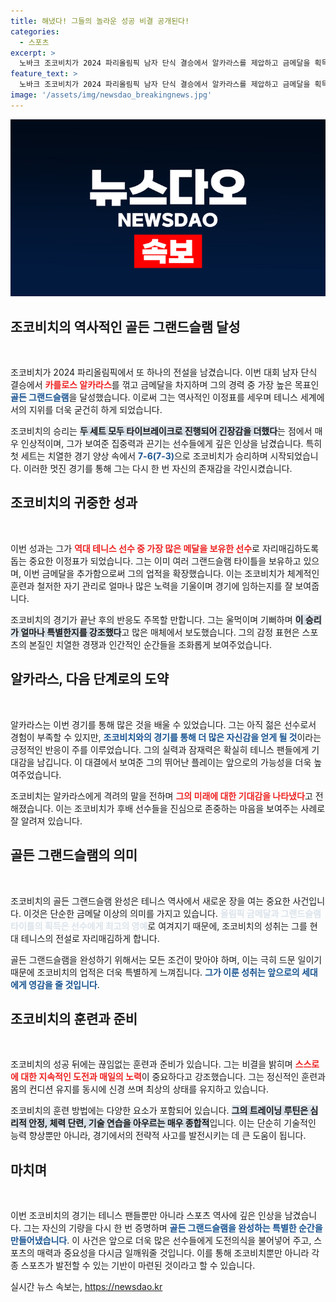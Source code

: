 ```yaml
---
title: 해냈다! 그들의 놀라운 성공 비결 공개된다!
categories:
  - 스포츠
excerpt: >
  노바크 조코비치가 2024 파리올림픽 남자 단식 결승에서 알카라스를 제압하고 금메달을 획득했습니다. 그의 승리는 골든 그랜드슬램 달성을 의미하며, 역사를 새로 쓰는 순간이었습니다!
feature_text: >
  노바크 조코비치가 2024 파리올림픽 남자 단식 결승에서 알카라스를 제압하고 금메달을 획득했습니다. 그의 승리는 골든 그랜드슬램 달성을 의미하며, 역사를 새로 쓰는 순간이었습니다!
image: '/assets/img/newsdao_breakingnews.jpg'
---
```


<p><img src="/assets/img/newsdao_breakingnews.jpg" alt="firstkoreanews 속보" /></p>

<h2 data-ke-size="size26">조코비치의 역사적인 골든 그랜드슬램 달성</h2>

<p data-ke-size="size16">&nbsp;</p>

<p>조코비치가 2024 파리올림픽에서 또 하나의 전설을 남겼습니다. 이번 대회 남자 단식 결승에서 <b><span style="color: #ee2323;">카를로스 알카라스</span></b>를 꺾고 금메달을 차지하며 그의 경력 중 가장 높은 목표인 <b><span style="color: #1a5490;">골든 그랜드슬램</span></b>을 달성했습니다. 이로써 그는 역사적인 이정표를 세우며 테니스 세계에서의 지위를 더욱 굳건히 하게 되었습니다. </p>

<p>조코비치의 승리는 <b><span style="background-color: #21538527;">두 세트 모두 타이브레이크로 진행되어 긴장감을 더했다</span></b>는 점에서 매우 인상적이며, 그가 보여준 집중력과 끈기는 선수들에게 깊은 인상을 남겼습니다. 특히 첫 세트는 치열한 경기 양상 속에서 <b><span style="color: #1a5490;">7-6(7-3)</span></b>으로 조코비치가 승리하며 시작되었습니다. 이러한 멋진 경기를 통해 그는 다시 한 번 자신의 존재감을 각인시켰습니다.</p>

<h2 data-ke-size="size26">조코비치의 귀중한 성과</h2>

<p data-ke-size="size16">&nbsp;</p>

<p>이번 성과는 그가 <b><span style="color: #ee2323;">역대 테니스 선수 중 가장 많은 메달을 보유한 선수</span></b>로 자리매김하도록 돕는 중요한 이정표가 되었습니다. 그는 이미 여러 그랜드슬램 타이틀을 보유하고 있으며, 이번 금메달을 추가함으로써 그의 업적을 확장했습니다. 이는 조코비치가 체계적인 훈련과 철저한 자기 관리로 얼마나 많은 노력을 기울이며 경기에 임하는지를 잘 보여줍니다.</p>

<p>조코비치의 경기가 끝난 후의 반응도 주목할 만합니다. 그는 울먹이며 기뻐하며 <b><span style="background-color: #21538527;">이 승리가 얼마나 특별한지를 강조했다</span></b>고 많은 매체에서 보도했습니다. 그의 감정 표현은 스포츠의 본질인 치열한 경쟁과 인간적인 순간들을 조화롭게 보여주었습니다.</p>

<h2 data-ke-size="size26">알카라스, 다음 단계로의 도약</h2>

<p data-ke-size="size16">&nbsp;</p>

<p>알카라스는 이번 경기를 통해 많은 것을 배울 수 있었습니다. 그는 아직 젊은 선수로서 경험이 부족할 수 있지만, <b><span style="color: #1a5490;">조코비치와의 경기를 통해 더 많은 자신감을 얻게 될 것</span></b>이라는 긍정적인 반응이 주를 이루었습니다. 그의 실력과 잠재력은 확실히 테니스 팬들에게 기대감을 남깁니다. 이 대결에서 보여준 그의 뛰어난 플레이는 앞으로의 가능성을 더욱 높여주었습니다.</p>

<p>조코비치는 알카라스에게 격려의 말을 전하며 <b><span style="color: #ee2323;">그의 미래에 대한 기대감을 나타냈다</span></b>고 전해졌습니다. 이는 조코비치가 후배 선수들을 진심으로 존중하는 마음을 보여주는 사례로 잘 알려져 있습니다.</p>

<h2 data-ke-size="size26">골든 그랜드슬램의 의미</h2>

<p data-ke-size="size16">&nbsp;</p>

<p>조코비치의 골든 그랜드슬램 완성은 테니스 역사에서 새로운 장을 여는 중요한 사건입니다. 이것은 단순한 금메달 이상의 의미를 가지고 있습니다. <b><span style="color: #21538527;">올림픽 금메달과 그랜드슬램 타이틀의 획득은 선수에게 최고의 영예</span></b>로 여겨지기 때문에, 조코비치의 성취는 그를 현대 테니스의 전설로 자리매김하게 합니다. </p>

<p>골든 그랜드슬램을 완성하기 위해서는 모든 조건이 맞아야 하며, 이는 극히 드문 일이기 때문에 조코비치의 업적은 더욱 특별하게 느껴집니다. <b><span style="color: #1a5490;">그가 이룬 성취는 앞으로의 세대에게 영감을 줄 것입니다</span></b>.</p>

<h2 data-ke-size="size26">조코비치의 훈련과 준비</h2>

<p data-ke-size="size16">&nbsp;</p>

<p>조코비치의 성공 뒤에는 끊임없는 훈련과 준비가 있습니다. 그는 비결을 밝히며 <b><span style="color: #ee2323;">스스로에 대한 지속적인 도전과 매일의 노력</span></b>이 중요하다고 강조했습니다. 그는 정신적인 훈련과 몸의 컨디션 유지를 동시에 신경 쓰며 최상의 상태를 유지하고 있습니다. </p>

<p>조코비치의 훈련 방법에는 다양한 요소가 포함되어 있습니다. <b><span style="background-color: #21538527;">그의 트레이닝 루틴은 심리적 안정, 체력 단련, 기술 연습을 아우르는 매우 종합적</span></b>입니다. 이는 단순히 기술적인 능력 향상뿐만 아니라, 경기에서의 전략적 사고를 발전시키는 데 큰 도움이 됩니다.</p>

<h2 data-ke-size="size26">마치며</h2>

<p data-ke-size="size16">&nbsp;</p>

<p>이번 조코비치의 경기는 테니스 팬들뿐만 아니라 스포츠 역사에 깊은 인상을 남겼습니다. 그는 자신의 기량을 다시 한 번 증명하며 <b><span style="color: #1a5490;">골든 그랜드슬램을 완성하는 특별한 순간을 만들어냈습니다</span></b>. 이 사건은 앞으로 더욱 많은 선수들에게 도전의식을 불어넣어 주고, 스포츠의 매력과 중요성을 다시금 일깨워줄 것입니다. 이를 통해 조코비치뿐만 아니라 각종 스포츠가 발전할 수 있는 기반이 마련된 것이라고 할 수 있습니다.</p>
실시간 뉴스 속보는, <a href="https://newsdao.kr" rel="dofollow">https://newsdao.kr</a>


